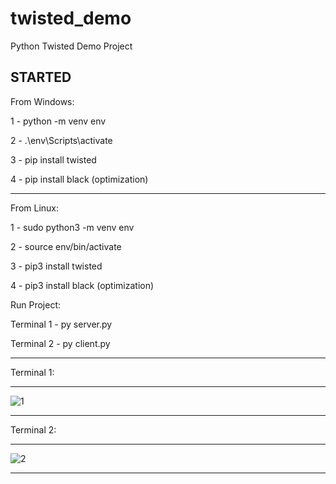 # twisted_demo
Python Twisted Demo Project

STARTED
--------

From Windows:


1 - python -m venv env


2 - .\env\Scripts\activate


3 - pip install twisted


4 - pip install black (optimization)



-----------

From Linux:


1 - sudo python3 -m venv env


2 - source env/bin/activate


3 - pip3 install twisted


4 - pip3 install black (optimization)



Run Project:


Terminal 1 - py server.py


Terminal 2 - py client.py



------------



Terminal 1:

----------------------



![1](https://user-images.githubusercontent.com/53658645/234655806-568e2a77-a62a-47eb-9812-db2c7180d784.PNG)



---------------------


Terminal 2:

----------------------


![2](https://user-images.githubusercontent.com/53658645/234655846-b26976f4-375b-4cd5-964b-11895a31aad4.PNG)



---------------------


